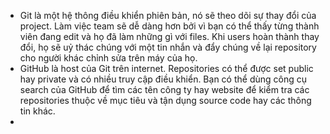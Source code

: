 - Git là một hệ thông điều khiển phiên bản, nó sẽ theo dõi sự thay đổi của project. Làm việc team sẽ dễ dàng hơn bởi vì bạn có thể thấy từng thành viên đang edit và họ đã làm những gì với files. Khi users hoàn thành thay đổi, họ sẽ uỷ thác chúng với một tin nhắn và đẩy chúng về lại repository cho người khác chỉnh sửa trên máy của họ.
- GitHub là host của Git trên internet. Repositories có thể được set public hay private và có nhiều truy cập điều khiển. Bạn có thể dùng công cụ search của GitHub để tìm các tên công ty hay website để kiểm tra các repositories thuộc về mục tiêu và tận dụng source code hay các thông tin khác.
- 
